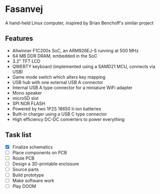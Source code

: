 # Fasanvej
A hand-held Linux computer, inspired by Brian Benchoff's similar project

## Features
- Allwinner F1C200s SoC, an ARM926EJ-S running at 500 MHz
- 64 MB DDR DRAM, embedded in the SoC
- 3.2" TFT LCD
- QWERTY keyboard (implemented using a SAMD21 MCU, connects via USB)
- Game mode switch which alters key mapping
- USB hub with one external USB A connector
- Internal USB A type connector for a miniature WiFi adapter
- Mono speaker
- microSD slot
- SPI NOR FLASH
- Powered by two 1P2S 18650 li-ion batteries
- Built-in charger using a USB C type connector
- High efficiency DC-DC converters to power everything

## Task list
- [x] Finalize schematics
- [ ] Place components on PCB
- [ ] Route PCB
- [ ] Design a 3D-printable enclosure
- [ ] Source parts
- [ ] Build prototype
- [ ] Make software work
- [ ] Play DOOM

